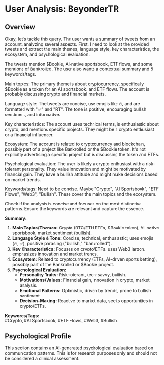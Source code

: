 # User Analysis: BeyonderTR

## Overview

<think>
Okay, let's tackle this query. The user wants a summary of tweets from an account, analyzing several aspects. First, I need to look at the provided tweets and extract the main themes, language style, key characteristics, the ecosystem, and psychological evaluation.

The tweets mention $Bookie, AI-native sportsbook, ETF flows, and some mentions of Bankrolled. The user also wants a contextual summary and 5 keywords/tags. 

Main topics: The primary theme is about cryptocurrency, specifically $Bookie as a token for an AI sportsbook, and ETF flows. The account is probably discussing crypto and financial markets.

Language style: The tweets are concise, use emojis like 🔥, and are formatted with "✅" and "RT". The tone is positive, encouraging bullish sentiment, and informative.

Key characteristics: The account uses technical terms, is enthusiastic about crypto, and mentions specific projects. They might be a crypto enthusiast or a financial influencer.

Ecosystem: The account is related to cryptocurrency and blockchain, possibly part of a project like Bankrolled or the $Bookie token. It's not explicitly advertising a specific project but is discussing the token and ETFs.

Psychological evaluation: The user is likely a crypto enthusiast with a risk-tolerant personality. They value innovation and might be motivated by financial gain. They have a bullish attitude and might make decisions based on market trends.

Keywords/tags: Need to be concise. Maybe "Crypto", "AI Sportsbook", "ETF Flows", "Web3", "Bullish". These cover the main topics and the ecosystem.

Check if the analysis is concise and focuses on the most distinctive patterns. Ensure the keywords are relevant and capture the essence.
</think>

**Summary:**  
1. **Main Topics/Themes:** Crypto (BTC/ETH ETFs, $Bookie token), AI-native sportsbook, market sentiment (bullish).  
2. **Language Style & Tone:** Concise, technical, enthusiastic; uses emojis (🔥, ✅), positive phrasing ("bullish," "bankrolled").  
3. **Key Characteristics:** Focuses on crypto/ETFs, uses Web3 jargon, emphasizes innovation and market trends.  
4. **Ecosystem:** Related to cryptocurrency (ETFs, AI-driven sports betting), possibly part of the Bankrolled or $Bookie project.  
5. **Psychological Evaluation:**  
   - **Personality Traits:** Risk-tolerant, tech-savvy, bullish.  
   - **Motivations/Values:** Financial gain, innovation in crypto, market analysis.  
   - **Emotional Patterns:** Optimistic, driven by trends, prone to bullish sentiment.  
   - **Decision-Making:** Reactive to market data, seeks opportunities in crypto/ETFs.  

**Keywords/Tags:**  
#Crypto, #AI Sportsbook, #ETF Flows, #Web3, #Bullish.

## Psychological Profile

This section contains an AI-generated psychological evaluation based on communication patterns. This is for research purposes only and should not be considered a clinical assessment.